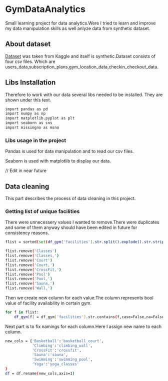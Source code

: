 # GymDataAnalytics

Small learning project for data analytics.Were I tried to learn and improve my data manipulation skills as well anlyze data from synthetic dataset.

## About dataset
[Dataset](https://www.kaggle.com/datasets/mexwell/gym-check-ins-and-user-metadata) was taken from Kaggle and itself is synthetic.Dataset consists of four csv files.
Which are users_data,subscription_plans,gym_location_data,checkin_checkout_data.

## Libs Installation

Therefore to work with our data several libs needed to be installed.
They are shown under this text.
```bash
import pandas as pd
import numpy as np
import matplotlib.pyplot as plt
import seaborn as sns
import missingno as msno
```
### Libs usage in the project
Pandas is used for data manipulation and to read our csv files.

Seaborn is used with matplotlib to display our data.

// Edit in near future
## Data cleaning
This part describes the process of data cleaning in this project.
### Getting list of unique facilities
There were unnecessery values I wanted to remove.There were duplicates and some of them anyway should have been edited in future for consistency reasons.
```bash
flist = sorted(set(df_gym['facilities'].str.split().explode().str.strip()))

flist.remove('Classes')
flist.remove('Classes,')
flist.remove('Court')
flist.remove('Court,')
flist.remove('CrossFit,')
flist.remove('Pool')
flist.remove('Pool,')
flist.remove('Sauna,')
flist.remove('Wall,')
```
Then we create new column for each value.The column represents bool value of facility availability in certain gym.

```bash
for f in flist:
    df_gym[f] = df_gym['facilities'].str.contains(f,case=False,na=False)
```
Next part is to fix namings for each column.Here I assign new name to each column.

```bash
new_cols = {'Basketball':'basketball_court',
            'Climbing':'climbing_wall',
            'CrossFit':'crossfit',
            'Sauna':'sauna',
            'Swimming':'swimming_pool',
            'Yoga':'yoga_classes'
}
df = df.rename(new_cols,axis=1)
```


